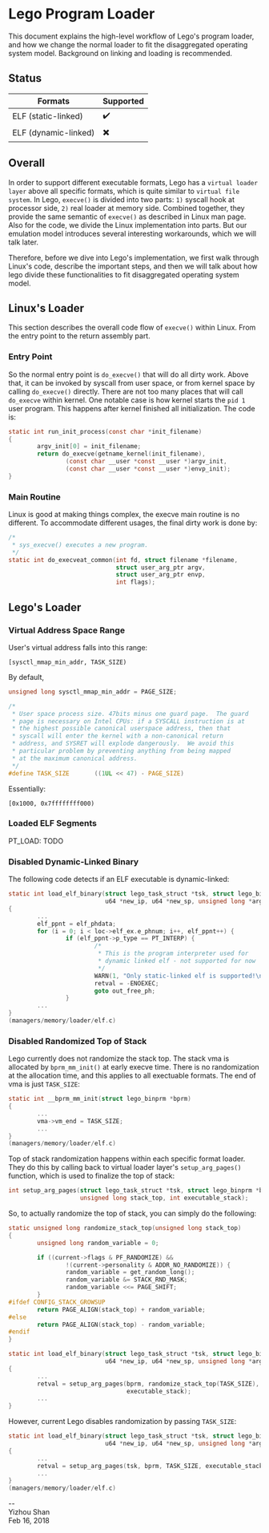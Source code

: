 # Lego Program Loader

This document explains the high-level workflow of Lego's program loader, and how we change the normal loader to fit the disaggregated operating system model. Background on linking and loading is recommended.

## Status
|Formats|Supported|
|-|-|
| ELF (static-linked) |:heavy_check_mark:|
| ELF (dynamic-linked)|:heavy_multiplication_x:|

## Overall
In order to support different executable formats, Lego has a `virtual loader layer` above all specific formats, which is quite similar to `virtual file system`. In Lego, `execve()` is divided into two parts: `1)` syscall hook at processor side, `2)` real loader at memory side. Combined together, they provide the same semantic of `execve()` as described in Linux man page. Also for the code, we divide the Linux implementation into parts. But our emulation model introduces several interesting workarounds, which we will talk later.

Therefore, before we dive into Lego's implementation, we first walk through Linux's code, describe the important steps, and then we will talk about how lego divide these functionalities to fit disaggregated operating system model.

## Linux's Loader
This section describes the overall code flow of `execve()` within Linux. From the entry point to the return assembly part.

### Entry Point
So the normal entry point is `do_execve()` that will do all dirty work. Above that, it can be invoked by syscall from user space, or from kernel space by calling `do_execve()` directly. There are not too many places that will call `do_execve` within kernel. One notable case is how kernel starts the `pid 1` user program. This happens after kernel finished all initialization. The code is:
```c
static int run_init_process(const char *init_filename)                                                    
{                                                                                                         
        argv_init[0] = init_filename;                                                                     
        return do_execve(getname_kernel(init_filename),                                                   
                (const char __user *const __user *)argv_init,                                             
                (const char __user *const __user *)envp_init);                                            
}      
```

### Main Routine
Linux is good at making things complex, the execve main routine is no different. To accommodate different usages, the final dirty work is done by:
```c
/*
 * sys_execve() executes a new program.
 */
static int do_execveat_common(int fd, struct filename *filename,
                              struct user_arg_ptr argv,
                              struct user_arg_ptr envp,
                              int flags);
```


## Lego's Loader

### Virtual Address Space Range

User's virtual address falls into this range:
```
[sysctl_mmap_min_addr, TASK_SIZE)
```

By default,
```C
unsigned long sysctl_mmap_min_addr = PAGE_SIZE;

/*
 * User space process size. 47bits minus one guard page.  The guard
 * page is necessary on Intel CPUs: if a SYSCALL instruction is at
 * the highest possible canonical userspace address, then that
 * syscall will enter the kernel with a non-canonical return
 * address, and SYSRET will explode dangerously.  We avoid this
 * particular problem by preventing anything from being mapped
 * at the maximum canonical address.
 */                                                                                                       
#define TASK_SIZE       ((1UL << 47) - PAGE_SIZE)
```

Essentially:
```
[0x1000, 0x7ffffffff000)
```

### Loaded ELF Segments
PT_LOAD: TODO

### Disabled Dynamic-Linked Binary
The following code detects if an ELF executable is dynamic-linked:
```C
static int load_elf_binary(struct lego_task_struct *tsk, struct lego_binprm *bprm,
                           u64 *new_ip, u64 *new_sp, unsigned long *argv_len, unsigned long *envp_len)
{
        ...
        elf_ppnt = elf_phdata;
        for (i = 0; i < loc->elf_ex.e_phnum; i++, elf_ppnt++) {
                if (elf_ppnt->p_type == PT_INTERP) {
                        /*  
                         * This is the program interpreter used for
                         * dynamic linked elf - not supported for now
                         */
                        WARN(1, "Only static-linked elf is supported!\n");
                        retval = -ENOEXEC;
                        goto out_free_ph;
                }   
        ...
}
(managers/memory/loader/elf.c)
```

### Disabled Randomized Top of Stack
Lego currently does not randomize the stack top. The stack vma is allocated by `bprm_mm_init()` at early execve time. There is no randomization at the allocation time, and this applies to all exectuable formats. The end of vma is just `TASK_SIZE`:
```c
static int __bprm_mm_init(struct lego_binprm *bprm)
{
        ...
        vma->vm_end = TASK_SIZE;
        ...
}
(managers/memory/loader/elf.c)
```

Top of stack randomization happens within each specific format loader. They do this by calling back to virtual loader layer's `setup_arg_pages()` function, which is used to finalize the top of stack:
```C
int setup_arg_pages(struct lego_task_struct *tsk, struct lego_binprm *bprm,
                    unsigned long stack_top, int executable_stack);
```

So, to actually randomize the top of stack, you can simply do the following:
```C
static unsigned long randomize_stack_top(unsigned long stack_top)
{                                
        unsigned long random_variable = 0;

        if ((current->flags & PF_RANDOMIZE) &&
                !(current->personality & ADDR_NO_RANDOMIZE)) {
                random_variable = get_random_long();
                random_variable &= STACK_RND_MASK;
                random_variable <<= PAGE_SHIFT;
        }
#ifdef CONFIG_STACK_GROWSUP
        return PAGE_ALIGN(stack_top) + random_variable;
#else           
        return PAGE_ALIGN(stack_top) - random_variable;
#endif
}

static int load_elf_binary(struct lego_task_struct *tsk, struct lego_binprm *bprm,
                           u64 *new_ip, u64 *new_sp, unsigned long *argv_len, unsigned long *envp_len)
{
        ...
        retval = setup_arg_pages(bprm, randomize_stack_top(TASK_SIZE),
                                 executable_stack);
        ...
}
```

However, current Lego disables randomization by passing `TASK_SIZE`:
```C
static int load_elf_binary(struct lego_task_struct *tsk, struct lego_binprm *bprm,
                           u64 *new_ip, u64 *new_sp, unsigned long *argv_len, unsigned long *envp_len)
{
        ...
        retval = setup_arg_pages(tsk, bprm, TASK_SIZE, executable_stack);
        ...
}
(managers/memory/loader/elf.c)
```

--  
Yizhou Shan  
Feb 16, 2018
